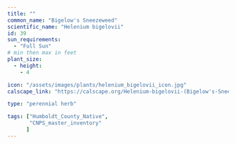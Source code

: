 ```yaml
---
title: ""
common_name: "Bigelow's Sneezeweed"
scientific_name: "Helenium bigelovii"
id: 39
sun_requirements:
  - "Full Sun"
# min then max in feet
plant_size:
  - height: 
    - 4

icon: "/assets/images/plants/helenium_bigelovii_icon.jpg" 
calscape_link: "https://calscape.org/Helenium-bigelovii-(Bigelow's-Sneezeweed)"

type: "perennial herb"

tags: ["Humboldt_County_Native",
       "CNPS_master_inventory"
      ]
---
```


